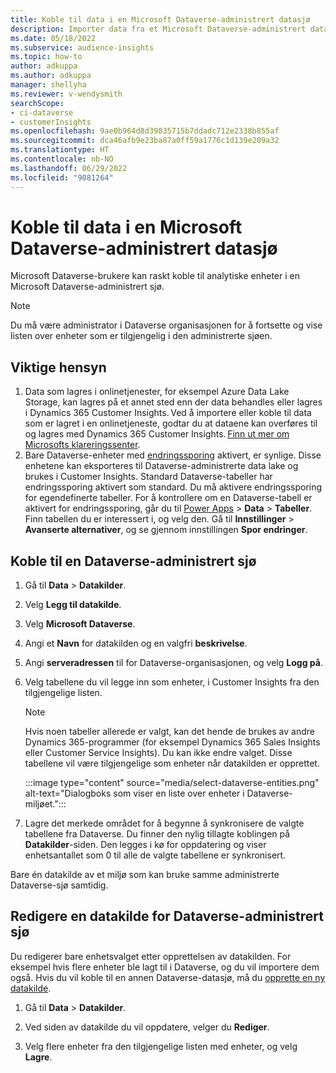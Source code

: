 ```yaml
---
title: Koble til data i en Microsoft Dataverse-administrert datasjø
description: Importer data fra et Microsoft Dataverse-administrert datasjø.
ms.date: 05/18/2022
ms.subservice: audience-insights
ms.topic: how-to
author: adkuppa
ms.author: adkuppa
manager: shellyha
ms.reviewer: v-wendysmith
searchScope:
- ci-dataverse
- customerInsights
ms.openlocfilehash: 9ae0b964d8d39835715b7ddadc712e2338b855af
ms.sourcegitcommit: dca46afb9e23ba87a0ff59a1776c1d139e209a32
ms.translationtype: HT
ms.contentlocale: nb-NO
ms.lasthandoff: 06/29/2022
ms.locfileid: "9081264"
---
```

# <a name="connect-to-data-in-a-microsoft-dataverse-managed-data-lake"></a>Koble til data i en Microsoft Dataverse-administrert datasjø

Microsoft Dataverse-brukere kan raskt koble til analytiske enheter i en Microsoft Dataverse-administrert sjø.

> [!NOTE]
> Du må være administrator i Dataverse organisasjonen for å fortsette og vise listen over enheter som er tilgjengelig i den administrerte sjøen.

## <a name="important-considerations"></a>Viktige hensyn

1. Data som lagres i onlinetjenester, for eksempel Azure Data Lake Storage, kan lagres på et annet sted enn der data behandles eller lagres i Dynamics 365 Customer Insights. Ved å importere eller koble til data som er lagret i en onlinetjeneste, godtar du at dataene kan overføres til og lagres med Dynamics 365 Customer Insights. [Finn ut mer om Microsofts klareringssenter](https://www.microsoft.com/trust-center).
2. Bare Dataverse-enheter med [endringssporing](/power-platform/admin/enable-change-tracking-control-data-synchronization) aktivert, er synlige. Disse enhetene kan eksporteres til Dataverse-administrerte data lake og brukes i Customer Insights. Standard Dataverse-tabeller har endringssporing aktivert som standard. Du må aktivere endringssporing for egendefinerte tabeller. For å kontrollere om en Dataverse-tabell er aktivert for endringssporing, går du til [Power Apps](https://make.powerapps.com) > **Data** > **Tabeller**. Finn tabellen du er interessert i, og velg den. Gå til **Innstillinger** > **Avanserte alternativer**, og se gjennom innstillingen **Spor endringer**.

## <a name="connect-to-a-dataverse-managed-lake"></a>Koble til en Dataverse-administrert sjø

1. Gå til **Data** > **Datakilder**.

1. Velg **Legg til datakilde**.

1. Velg **Microsoft Dataverse**.

1. Angi et **Navn** for datakilden og en valgfri **beskrivelse**.

1. Angi **serveradressen** til for Dataverse-organisasjonen, og velg **Logg på**.

1. Velg tabellene du vil legge inn som enheter, i Customer Insights fra den tilgjengelige listen.

   > [!NOTE]
   > Hvis noen tabeller allerede er valgt, kan det hende de brukes av andre Dynamics 365-programmer (for eksempel Dynamics 365 Sales Insights eller Customer Service Insights). Du kan ikke endre valget. Disse tabellene vil være tilgjengelige som enheter når datakilden er opprettet.

    :::image type="content" source="media/select-dataverse-entities.png" alt-text="Dialogboks som viser en liste over enheter i Dataverse-miljøet.":::

1. Lagre det merkede området for å begynne å synkronisere de valgte tabellene fra Dataverse. Du finner den nylig tillagte koblingen på **Datakilder**-siden. Den legges i kø for oppdatering og viser enhetsantallet som 0 til alle de valgte tabellene er synkronisert.

Bare én datakilde av et miljø som kan bruke samme administrerte Dataverse-sjø samtidig.

## <a name="edit-a-dataverse-managed-lake-data-source"></a>Redigere en datakilde for Dataverse-administrert sjø

Du redigerer bare enhetsvalget etter opprettelsen av datakilden. For eksempel hvis flere enheter ble lagt til i Dataverse, og du vil importere dem også.
Hvis du vil koble til en annen Dataverse-datasjø, må du [opprette en ny datakilde](#connect-to-a-dataverse-managed-lake).

1. Gå til **Data** > **Datakilder**.

1. Ved siden av datakilde du vil oppdatere, velger du **Rediger**.

1. Velg flere enheter fra den tilgjengelige listen med enheter, og velg **Lagre**.
